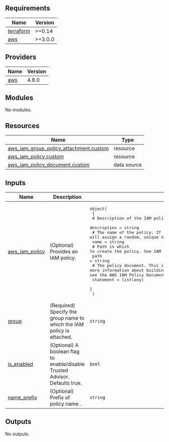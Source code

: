 <!-- BEGIN_TF_DOCS -->
## Requirements

| Name | Version |
|------|---------|
| <a name="requirement_terraform"></a> [terraform](#requirement\_terraform) | >=0.14 |
| <a name="requirement_aws"></a> [aws](#requirement\_aws) | >=3.0.0 |

## Providers

| Name | Version |
|------|---------|
| <a name="provider_aws"></a> [aws](#provider\_aws) | 4.8.0 |

## Modules

No modules.

## Resources

| Name | Type |
|------|------|
| [aws_iam_group_policy_attachment.custom](https://registry.terraform.io/providers/hashicorp/aws/latest/docs/resources/iam_group_policy_attachment) | resource |
| [aws_iam_policy.custom](https://registry.terraform.io/providers/hashicorp/aws/latest/docs/resources/iam_policy) | resource |
| [aws_iam_policy_document.custom](https://registry.terraform.io/providers/hashicorp/aws/latest/docs/data-sources/iam_policy_document) | data source |

## Inputs

| Name | Description | Type | Default | Required |
|------|-------------|------|---------|:--------:|
| <a name="input_aws_iam_policy"></a> [aws\_iam\_policy](#input\_aws\_iam\_policy) | (Optional) Provides an IAM policy. | <pre>object(<br>    {<br>      # Description of the IAM policy.<br>      description = string<br>      # The name of the policy. If omitted, Terraform will assign a random, unique name.<br>      name = string<br>      # Path in which to create the policy. See IAM Identifiers for more information.<br>      path = string<br>      # The policy document. This is a JSON formatted string. For more information about building AWS IAM policy documents with Terraform, see the AWS IAM Policy Document Guide.<br>      statement = list(any)<br>    }<br>  )</pre> | `null` | no |
| <a name="input_group"></a> [group](#input\_group) | (Required) Specify the group name to which the IAM policy is attached. | `string` | n/a | yes |
| <a name="input_is_enabled"></a> [is\_enabled](#input\_is\_enabled) | (Optional) A boolean flag to enable/disable Trusted Advisor. Defaults true. | `bool` | `true` | no |
| <a name="input_name_prefix"></a> [name\_prefix](#input\_name\_prefix) | (Optional) Prefix of policy name . | `string` | `""` | no |

## Outputs

No outputs.
<!-- END_TF_DOCS -->
